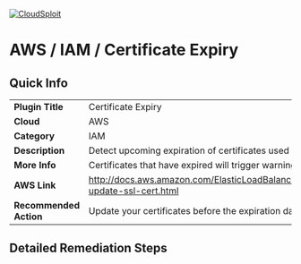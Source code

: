 [![CloudSploit](https://cloudsploit.com/img/logo-new-big-text-100.png "CloudSploit")](https://cloudsploit.com)

# AWS / IAM / Certificate Expiry

## Quick Info

| | |
|-|-|
| **Plugin Title** | Certificate Expiry |
| **Cloud** | AWS |
| **Category** | IAM |
| **Description** | Detect upcoming expiration of certificates used with ELBs |
| **More Info** | Certificates that have expired will trigger warnings in all major browsers |
| **AWS Link** | http://docs.aws.amazon.com/ElasticLoadBalancing/latest/DeveloperGuide/elb-update-ssl-cert.html |
| **Recommended Action** | Update your certificates before the expiration date |

## Detailed Remediation Steps

